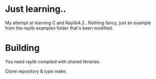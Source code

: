# Just learning..

My attempt at learning C and Raylib4.2..
Nothing fancy, just an example from the raylib examples folder that's been modified.

# Building
You need raylib compiled with shared libraries.

Clone repository & type make.
